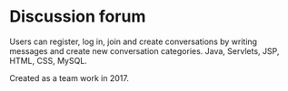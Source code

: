 # Discussion forum

Users can register, log in, join and create conversations by writing messages and create new conversation categories. Java, Servlets, JSP, HTML, CSS, MySQL.

Created as a team work in 2017.
